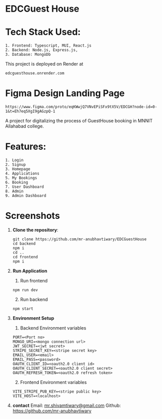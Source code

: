 # EDCGuest House

# Tech Stack Used:

    1. Frontend: Typescript, MUI, React.js
    2. Backend: Node.js, Express.js,
    3. Database: MongoDb

This project is deployed on Render at

```
edcguesthouse.onrender.com
```

# Figma Design Landing Page
```
https://www.figma.com/proto/eqKWwjQ7VNvEPiSFx9tX5V/EDCGH?node-id=0-1&t=Eh7eq5XgI9gAGzpQ-1
```
A project for digitalizing the process of GuestHouse booking in MNNIT Allahabad college.

# Features:

    1. Login
    2. Signup
    3. Homepage
    4. Applications
    5. My Bookings
    6. Booking
    7. User Dashboard
    8. Admin
    9. Admin Dashboard

# Screenshots

1. **Clone the repository**:

    ```
    git clone https://github.com/mr-anubhavtiwary/EDCGuestHouse
    cd backend
    npm i
    cd ..
    cd frontend
    npm i
    ```

2. **Run Application**

    1. Run frontend

    ```
    npm run dev
    ```

    2. Run backend

    ```
    npm start
    ```

3. **Environment Setup**

    1. Backend Environment variables
    ```
    PORT=<Port no>
    MONGO_URI=<mongo connection url>
    JWT_SECRET=<jwt secret>
    STRIPE_SECRET_KEY=<stripe secret key>
    EMAIL_USER=<email>
    EMAIL_PASS=<password>
    OAUTH_CLIENT_ID=<oauth2.0 client id>
    OAUTH_CLIENT_SECRET=<oauth2.0 client secret>
    OAUTH_REFRESH_TOKEN=<oauth2.0 refresh token>

    ```
    2. Frontend Environment variables
    ```
    VITE_STRIPE_PUB_KEY=<stripe public key>
    VITE_HOST=<localhost>
    ```

4. **contact**
    Email: mr.shivamtiwary@gmail.com
    Github: https://github.com/mr-anubhavtiwary

